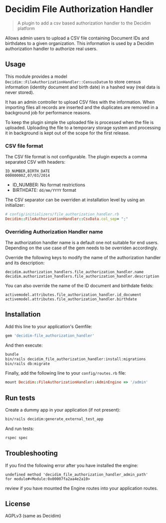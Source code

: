 # Decidim File Authorization Handler

> A plugin to add a csv based authorization handler to the Decidim platform

Allows admin users to upload a CSV file containing Document IDs and birthdates to a given organization.
This information is used by a Decidim authorization handler to authorize real users.

## Usage

This module provides a model `Decidim::FileAuthorizationHandler::CensusDatum` to store
census information (identity document and birth date) in a hashed way (real data is never stored).

It has an admin controller to upload CSV files with the information. When importing
files all records are inserted and the duplicates are removed in a background job for
performance reasons.

To keep the plugin simple the uploaded file is processed when the file is uploaded.
Uploading the file to a temporary storage system and processing it in background is
kept out of the scope for the first release.

### CSV file format

The CSV file format is not configurable. The plugin expects a comma separated CSV with headers:

```console
ID_NUMBER,BIRTH_DATE
00000000Z,07/03/2014
```

- ID_NUMBER: No format restrictions
- BIRTHDATE: `dd/mm/YYYY` format

The CSV separator can be overriden at installation level by using an initializer:

```ruby
# config/initializers/file_authorization_handler.rb
Decidim::FileAuthorizationHandler::CsvData.col_sep= ";"
```

### Overriding Authorization Handler name

The authorization handler name is a default one not suitable for end users. Depending on
the use case of the gem needs to be overriden accordingly.

Override the following keys to modify the name of the authorization handler and its description:

`decidim.authorization_handlers.file_authorization_handler.name`
`decidim.authorization_handlers.file_authorization_handler.description`

You can also override the name of the ID document and birthdate fields:

`activemodel.attributes.file_authorization_handler.id_document`
`activemodel.attributes.file_authorization_handler.birthdate`

## Installation

Add this line to your application's Gemfile:

```ruby
gem 'decidim-file_authorization_handler'
```

And then execute:

```bash
bundle
bin/rails decidim_file_authorization_handler:install:migrations
bin/rails db:migrate
```

Finally, add the following line to your `config/routes.rb` file:

```ruby
mount Decidim::FileAuthorizationHandler::AdminEngine => '/admin'
```

## Run tests

Create a dummy app in your application (if not present):

```bash
bin/rails decidim:generate_external_test_app
```

And run tests:

```bash
rspec spec
```

## Troubleshooting

If you find the following error after you have installed the engine:

```
undefined method 'decidim_file_authorization_handler_admin_path'
for module#<Module:0x00007fa2aa4e2a10>
```

review if you have mounted the Engine routes into your application routes.

## License

AGPLv3 (same as Decidim)
